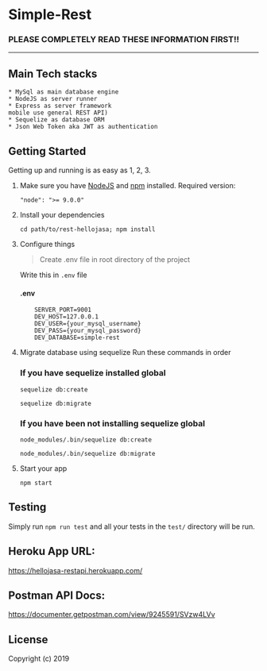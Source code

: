 # Simple-Rest

### PLEASE COMPLETELY READ THESE INFORMATION FIRST!!

---

## Main Tech stacks

    * MySql as main database engine
    * NodeJS as server runner
    * Express as server framework
    mobile use general REST API)
    * Sequelize as database ORM
    * Json Web Token aka JWT as authentication

## Getting Started

Getting up and running is as easy as 1, 2, 3.

1.  Make sure you have [NodeJS](https://nodejs.org/) and [npm](https://www.npmjs.com/) installed.
    Required version:
    ```
    "node": ">= 9.0.0"
    ```
2.  Install your dependencies

    ```
    cd path/to/rest-hellojasa; npm install
    ```

3.  Configure things

    > Create .env file in root directory of the project

    Write this in `.env` file

    #### .env

    ```
        SERVER_PORT=9001
        DEV_HOST=127.0.0.1
        DEV_USER={your_mysql_username}
        DEV_PASS={your_mysql_password}
        DEV_DATABASE=simple-rest
    ```

4.  Migrate database using sequelize
    Run these commands in order

    ### If you have sequelize installed global

    ```
    sequelize db:create
    ```

    ```
    sequelize db:migrate
    ```

    ### If you have been not installing sequelize global

    ```
    node_modules/.bin/sequelize db:create
    ```

    ```
    node_modules/.bin/sequelize db:migrate
    ```

6.  Start your app

    ```
    npm start
    ```

## Testing

Simply run `npm run test` and all your tests in the `test/` directory will be run.

## Heroku App URL:
https://hellojasa-restapi.herokuapp.com/

## Postman API Docs:
https://documenter.getpostman.com/view/9245591/SVzw4LVv

## License

Copyright (c) 2019
